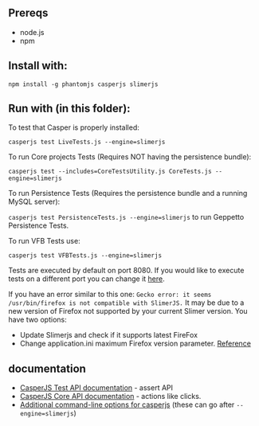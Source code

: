 ## Prereqs

* node.js
* npm

## Install with:

`npm install -g phantomjs casperjs slimerjs`

## Run with (in this folder):

To test that Casper is properly installed:

`casperjs test LiveTests.js --engine=slimerjs` 

To run Core projects Tests (Requires NOT having the persistence bundle):

`casperjs test --includes=CoreTestsUtility.js CoreTests.js --engine=slimerjs`


To run Persistence Tests (Requires the persistence bundle and a running MySQL server):

`casperjs test PersistenceTests.js --engine=slimerjs` to run Geppetto Persistence Tests.

To run VFB Tests use:

`casperjs test VFBTests.js --engine=slimerjs` 


Tests are executed by default on port 8080. If you would like to execute tests on a different port you can change it [here](https://github.com/openworm/org.geppetto.frontend/blob/downloadData/src/main/webapp/js/pages/tests/casperjs/CoreTestsUtility.js#L1).

If you have an error similar to this one:
`Gecko error: it seems /usr/bin/firefox is not compatible with SlimerJS.`
It may be due to a new version of Firefox not supported by your current Slimer version. You have two options:
- Update Slimerjs and check if it supports latest FireFox
- Change application.ini maximum Firefox version parameter. [Reference](https://github.com/laurentj/slimerjs/issues/495#issuecomment-225008001)

## documentation

* [CasperJS Test API documentation](http://docs.casperjs.org/en/latest/modules/tester.html) - assert API
* [CasperJS Core API documentation](http://docs.casperjs.org/en/latest/modules/casper.html) - actions like clicks.
* [Additional command-line options for casperjs](https://docs.slimerjs.org/current/configuration.html#command-line-options) (these can go after `--engine=slimerjs`)